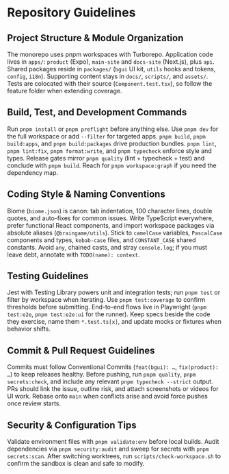 # Repository Guidelines

## Project Structure & Module Organization
The monorepo uses pnpm workspaces with Turborepo. Application code lives in `apps/`: `product` (Expo), `main-site` and `docs-site` (Next.js), plus `api`. Shared packages reside in `packages/` (`bgui` UI kit, `utils` hooks and tokens, `config`, `i18n`). Supporting content stays in `docs/`, `scripts/`, and `assets/`. Tests are colocated with their source (`Component.test.tsx`), so follow the feature folder when extending coverage.

## Build, Test, and Development Commands
Run `pnpm install` or `pnpm preflight` before anything else. Use `pnpm dev` for the full workspace or add `--filter` for targeted apps. `pnpm build`, `pnpm build:apps`, and `pnpm build:packages` drive production bundles. `pnpm lint`, `pnpm lint:fix`, `pnpm format:write`, and `pnpm typecheck` enforce style and types. Release gates mirror `pnpm quality` (lint + typecheck + test) and conclude with `pnpm build`. Reach for `pnpm workspace:graph` if you need the dependency map.

## Coding Style & Naming Conventions
Biome (`biome.json`) is canon: tab indentation, 100 character lines, double quotes, and auto-fixes for common issues. Write TypeScript everywhere, prefer functional React components, and import workspace packages via absolute aliases (`@braingame/utils`). Stick to `camelCase` variables, `PascalCase` components and types, `kebab-case` files, and `CONSTANT_CASE` shared constants. Avoid `any`, chained casts, and stray `console.log`; if you must leave debt, annotate with `TODO(name): context`.

## Testing Guidelines
Jest with Testing Library powers unit and integration tests; run `pnpm test` or filter by workspace when iterating. Use `pnpm test:coverage` to confirm thresholds before submitting. End-to-end flows live in Playwright (`pnpm test:e2e`, `pnpm test:e2e:ui` for the runner). Keep specs beside the code they exercise, name them `*.test.ts[x]`, and update mocks or fixtures when behavior shifts.

## Commit & Pull Request Guidelines
Commits must follow Conventional Commits (`feat(bgui): …`, `fix(product): …`) to keep releases healthy. Before pushing, run `pnpm quality`, `pnpm secrets:check`, and include any relevant `pnpm typecheck --strict` output. PRs should link the issue, outline risk, and attach screenshots or videos for UI work. Rebase onto `main` when conflicts arise and avoid force pushes once review starts.

## Security & Configuration Tips
Validate environment files with `pnpm validate:env` before local builds. Audit dependencies via `pnpm security:audit` and sweep for secrets with `pnpm secrets:scan`. After switching worktrees, run `scripts/check-workspace.sh` to confirm the sandbox is clean and safe to modify.
